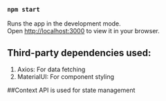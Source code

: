 ### `npm start`

Runs the app in the development mode.\
Open [http://localhost:3000](http://localhost:3000) to view it in your browser.

## Third-party dependencies used:

1. Axios: For data fetching
2. MaterialUI: For component styling

##Context API is used for state management
